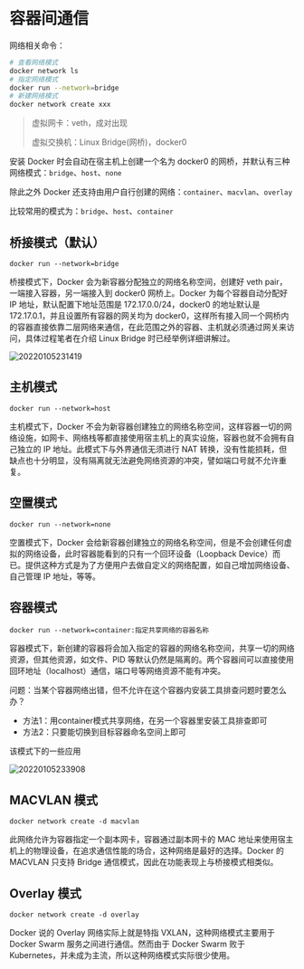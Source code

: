 # 容器间通信

网络相关命令：

```bash
# 查看网络模式
docker network ls
# 指定网络模式
docker run --network=bridge
# 新建网络模式
docker network create xxx
```

> 虚拟网卡：veth，成对出现
>
> 虚拟交换机：Linux Bridge(网桥)，docker0

安装 Docker 时会自动在宿主机上创建一个名为 docker0 的网桥，并默认有三种网络模式：`bridge`、`host`、`none`

除此之外 Docker 还支持由用户自行创建的网络：`container`、`macvlan`、`overlay`

比较常用的模式为：`bridge`、`host`、`container`

## 桥接模式（默认）

`docker run --network=bridge`

桥接模式下，Docker 会为新容器分配独立的网络名称空间，创建好 veth pair，一端接入容器，另一端接入到 docker0 网桥上。Docker 为每个容器自动分配好 IP 地址，默认配置下地址范围是 172.17.0.0/24，docker0 的地址默认是 172.17.0.1，并且设置所有容器的网关均为 docker0，这样所有接入同一个网桥内的容器直接依靠二层网络来通信，在此范围之外的容器、主机就必须通过网关来访问，具体过程笔者在介绍 Linux Bridge 时已经举例详细讲解过。

![20220105231419](http://image.zuoright.com/20220105231419.png)

## 主机模式

`docker run --network=host`

主机模式下，Docker 不会为新容器创建独立的网络名称空间，这样容器一切的网络设施，如网卡、网络栈等都直接使用宿主机上的真实设施，容器也就不会拥有自己独立的 IP 地址。此模式下与外界通信无须进行 NAT 转换，没有性能损耗，但缺点也十分明显，没有隔离就无法避免网络资源的冲突，譬如端口号就不允许重复。

## 空置模式

`docker run --network=none`

空置模式下，Docker 会给新容器创建独立的网络名称空间，但是不会创建任何虚拟的网络设备，此时容器能看到的只有一个回环设备（Loopback Device）而已。提供这种方式是为了方便用户去做自定义的网络配置，如自己增加网络设备、自己管理 IP 地址，等等。

## 容器模式

`docker run --network=container:指定共享网络的容器名称`

容器模式下，新创建的容器将会加入指定的容器的网络名称空间，共享一切的网络资源，但其他资源，如文件、PID 等默认仍然是隔离的。两个容器间可以直接使用回环地址（localhost）通信，端口号等网络资源不能有冲突。

问题：当某个容器网络出错，但不允许在这个容器内安装工具排查问题时要怎么办？

- 方法1：用container模式共享网络，在另一个容器里安装工具排查即可
- 方法2：只要能切换到目标容器命名空间上即可

该模式下的一些应用

![20220105233908](http://image.zuoright.com/20220105233908.png)

## MACVLAN 模式

`docker network create -d macvlan`

此网络允许为容器指定一个副本网卡，容器通过副本网卡的 MAC 地址来使用宿主机上的物理设备，在追求通信性能的场合，这种网络是最好的选择。Docker 的 MACVLAN 只支持 Bridge 通信模式，因此在功能表现上与桥接模式相类似。

## Overlay 模式

`docker network create -d overlay`

Docker 说的 Overlay 网络实际上就是特指 VXLAN，这种网络模式主要用于 Docker Swarm 服务之间进行通信。然而由于 Docker Swarm 败于 Kubernetes，并未成为主流，所以这种网络模式实际很少使用。
